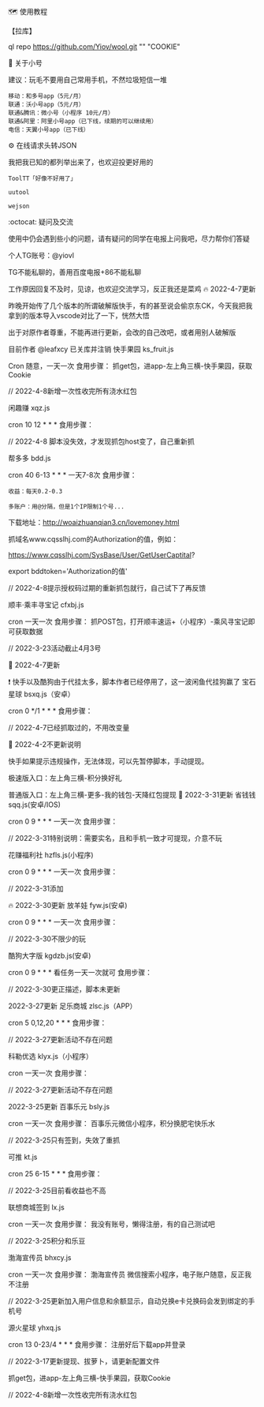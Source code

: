 🗺️ 使用教程

【拉库】

ql repo https://github.com/Yiov/wool.git "" "COOKIE"

📢 关于小号

建议：玩毛不要用自己常用手机，不然垃圾短信一堆

    移动：和多号app（5元/月）
    联通：沃小号app（5元/月）
    联通&腾讯：微小号（小程序 10元/月）
    联通&阿里：阿里小号app（已下线，续期的可以继续用）
    电信：天翼小号app（已下线）

⚙️ 在线请求头转JSON

我把我已知的都列举出来了，也欢迎投更好用的

    ToolTT「好像不好用了」

    uutool

    wejson

:octocat: 疑问及交流

使用中仍会遇到些小的问题，请有疑问的同学在电报上问我吧，尽力帮你们答疑

个人TG账号：@yiovl

TG不能私聊的，善用百度电报+86不能私聊

工作原因回复不及时，见谅，也欢迎交流学习，反正我还是菜鸡
🔥 2022-4-7更新

昨晚开始传了几个版本的所谓破解版快手，有的甚至说会偷京东CK，今天我把我拿到的版本导入vscode对比了一下，恍然大悟

出于对原作者尊重，不能再进行更新，会改的自己改吧，或者用别人破解版

目前作者 @leafxcy 已关库并注销
快手果园 ks_fruit.js

Cron 随意，一天一次
食用步骤：
抓get包，进app-左上角三横-快手果园，获取Cookie

// 2022-4-8新增一次性收完所有浇水红包

闲趣赚 xqz.js

cron 10 12 * * *
食用步骤：

// 2022-4-8 脚本没失效，才发现抓包host变了，自己重新抓

帮多多 bdd.js

cron 40 6-13 * * * 一天7-8次
食用步骤：

    收益：每天0.2-0.3

    多账户：用@分隔，但是1个IP限制1个号...

下载地址：http://woaizhuanqian3.cn/lovemoney.html

抓域名www.cqsslhj.com的Authorization的值，例如：

https://www.cqsslhj.com/SysBase/User/GetUserCaptital?

export bddtoken='Authorization的值'

// 2022-4-8提示授权码过期的重新抓包就行，自己试下了再反馈

顺丰·乘丰寻宝记 cfxbj.js

cron 一天一次
食用步骤：
抓POST包，打开顺丰速运+（小程序）-乘风寻宝记即可获取数据

// 2022-3-23活动截止4月3号

🍋 2022-4-7更新

❗ 快手以及酷狗由于代挂太多，脚本作者已经停用了，这一波闲鱼代挂狗赢了
宝石星球 bsxq.js（安卓）

cron 0 */1 * * *
食用步骤：

// 2022-4-7已经抓取过的，不用改变量

🍎 2022-4-2不更新说明

快手如果提示违规操作，无法体现，可以先暂停脚本，手动提现。

极速版入口：左上角三横-积分换好礼

普通版入口：左上角三横-更多-我的钱包-天降红包提现
🍊 2022-3-31更新
省钱钱 sqq.js(安卓/IOS)

cron 0 9 * * * 一天一次
食用步骤：

// 2022-3-31特别说明：需要实名，且和手机一致才可提现，介意不玩

花赚福利社 hzfls.js(小程序)

cron 0 9 * * * 一天一次
食用步骤：

// 2022-3-31添加

🔥 2022-3-30更新
放羊娃 fyw.js(安卓)

cron 0 9 * * * 一天一次
食用步骤：

// 2022-3-30不限少的玩

酷狗大字版 kgdzb.js(安卓)

cron 0 9 * * * 看任务一天一次就可
食用步骤：

// 2022-3-30更正描述，脚本未更新

2022-3-27更新
足乐商城 zlsc.js（APP）

cron 5 0,12,20 * * *
食用步骤：

// 2022-3-27更新活动不存在问题

科勒优选 klyx.js（小程序）

cron 一天一次
食用步骤：

// 2022-3-27更新活动不存在问题

2022-3-25更新
百事乐元 bsly.js

cron 一天一次
食用步骤：
百事乐元微信小程序，积分换肥宅快乐水

// 2022-3-25只有签到，失效了重抓

可推 kt.js

cron 25 6-15 * * *
食用步骤：

// 2022-3-25目前看收益也不高

联想商城签到 lx.js

cron 一天一次
食用步骤：
我没有账号，懒得注册，有的自己测试吧

// 2022-3-25积分和乐豆

渤海宣传员 bhxcy.js

cron 一天一次
食用步骤：
渤海宣传员 微信搜索小程序，电子账户随意，反正我不注册

// 2022-3-25更新加入用户信息和余额显示，自动兑换e卡兑换码会发到绑定的手机号

源火星球 yhxq.js

cron 13 0-23/4 * * *
食用步骤：
注册好后下载app并登录

// 2022-3-17更新提现、拔萝卜，请更新配置文件

抓get包，进app-左上角三横-快手果园，获取Cookie

// 2022-4-8新增一次性收完所有浇水红包
